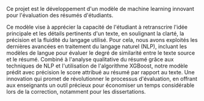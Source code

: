 Ce projet est le développement d'un modèle de machine learning innovant pour l'évaluation des résumés d'étudiants. 

Ce modèle vise à apprécier la capacité de l'étudiant à retranscrire l'idée principale et les détails pertinents d'un texte, en soulignant la clarté, la précision et la fluidité du langage utilisé. 
Pour cela, nous avons exploités les dernières avancées en traitement du langage naturel (NLP), incluant les modèles de langue pour évaluer le degré de similarité entre le texte source et le résumé. 
Combiné à l'analyse qualitative du résumé grâce aux techniques de NLP et l'utilisation de l'algorithme XGBoost, notre modèle prédit avec précision le score attribué au résumé par rapport au texte. 
Une innovation qui promet de révolutionner le processus d'évaluation, en offrant aux enseignants un outil précieux pour économiser un temps considérable lors de la correction, notamment pour les dissertations.
